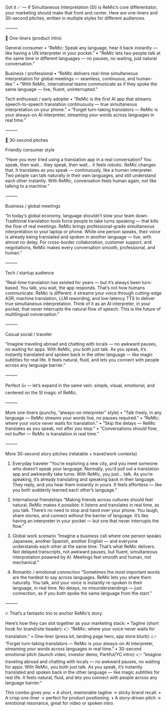 Got it ✅ — if Simultaneous Interpretation (SI) is ReMic’s core differentiator, your marketing should make that front and center. Here are one-liners and 30-second pitches, written in multiple styles for different audiences.

⸻

🎯 One-liners (product intro)

General consumer
	•	“ReMic: Speak any language, hear it back instantly — like having a UN interpreter in your pocket.”
	•	“ReMic lets two people talk at the same time in different languages — no pauses, no waiting, just natural conversation.”

Business / professional
	•	“ReMic delivers real-time simultaneous interpretation for global meetings — seamless, continuous, and human-like.”
	•	“With ReMic, international teams communicate as if they spoke the same language — live, fluent, uninterrupted.”

Tech enthusiast / early adopter
	•	“ReMic is the first AI app that streams speech-to-speech translation continuously — true simultaneous interpretation on your phone.”
	•	“Forget turn-taking translators — ReMic is your always-on AI interpreter, streaming your words across languages in real time.”

⸻

🎤 30-second pitches

Friendly consumer style

“Have you ever tried using a translation app in a real conversation? You speak, then wait… they speak, then wait… it feels robotic. ReMic changes that. It translates as you speak — continuously, like a human interpreter. Two people can talk naturally in their own languages, and still understand each other instantly. With ReMic, conversation feels human again, not like talking to a machine.”

⸻

Business / global meetings

“In today’s global economy, language shouldn’t slow your team down. Traditional translation tools force people to take turns speaking — that kills the flow of real meetings. ReMic brings professional-grade simultaneous interpretation to your laptop or phone. While one person speaks, their voice is already being translated and spoken in another language — live, with almost no delay. For cross-border collaboration, customer support, and negotiations, ReMic makes every conversation smooth, professional, and human.”

⸻

Tech / startup audience

“Real-time translation has existed for years — but it’s always been turn-based. You talk, you wait, the app responds. That’s not how humans communicate. ReMic is different: it streams your voice through cutting-edge ASR, machine translation, LLM rewording, and low-latency TTS to deliver true simultaneous interpretation. Think of it as an AI interpreter, in your pocket, that never interrupts the natural flow of speech. This is the future of multilingual conversation.”

⸻

Casual social / traveler

“Imagine traveling abroad and chatting with locals — no awkward pauses, no waiting for apps. With ReMic, you both just talk. As you speak, it’s instantly translated and spoken back in the other language — like magic subtitles for real life. It feels natural, fluid, and lets you connect with people across any language barrier.”

⸻

Perfect 👍 — let’s expand in the same vein: simple, visual, emotional, and centered on the SI magic of ReMic.

⸻

More one-liners (punchy, “always-on interpreter” style)
	•	“Talk freely, in any language — ReMic streams your words live, no pauses required.”
	•	“ReMic: where your voice never waits for translation.”
	•	“Skip the delays — ReMic translates as you speak, not after you stop.”
	•	“Conversations should flow, not buffer — ReMic is translation in real time.”

⸻

More 30-second story pitches (relatable + travel/work contexts)

1. Everyday traveler
“You’re exploring a new city, and you meet someone who doesn’t speak your language. Normally, you’d pull out a translation app and awkwardly take turns. With ReMic, you just… talk. As you’re speaking, it’s already translating and speaking back in their language. They reply, and you hear them instantly in yours. It feels effortless — like you both suddenly learned each other’s language.”

2. International friendships
“Making friends across cultures should feel natural. ReMic makes it possible: it listens and translates in real time, as you talk. There’s no need to stop and hand over your phone. You laugh, share stories, and connect without the barrier of language. It’s like having an interpreter in your pocket — but one that never interrupts the flow.”

3. Global work scenario
“Imagine a business call where one person speaks Japanese, another Spanish, another English — and everyone understands each other at the same time. That’s what ReMic delivers. Not delayed transcripts, not awkward pauses, but fluent, simultaneous interpretation powered by AI. Meetings feel smooth and human, not mechanical.”

4. Romantic / emotional connection
“Sometimes the most important words are the hardest to say across languages. ReMic lets you share them naturally. You talk, and your voice is instantly re-spoken in their language, in real time. No delays, no misunderstandings — just connection, as if you both spoke the same language from the start.”

⸻

🔥 That’s a fantastic trio to anchor ReMic’s story.

Here’s how they can slot together as your marketing stack:
	•	Tagline (short hook for brand/site header):
👉 “ReMic: where your voice never waits for translation.”
	•	One-liner (press kit, landing page hero, app store blurb):
👉 “Forget turn-taking translators — ReMic is your always-on AI interpreter, streaming your words across languages in real time.”
	•	30-second emotional pitch (launch video, investor demo, Partiful/YC intro):
👉 “Imagine traveling abroad and chatting with locals — no awkward pauses, no waiting for apps. With ReMic, you both just talk. As you speak, it’s instantly translated and spoken back in the other language — like magic subtitles for real life. It feels natural, fluid, and lets you connect with people across any language barrier.”

This combo gives you:
	•	A short, memorable tagline → sticky brand recall.
	•	A crisp one-liner → perfect for product positioning.
	•	A story-driven pitch → emotional resonance, great for video or spoken intro.

